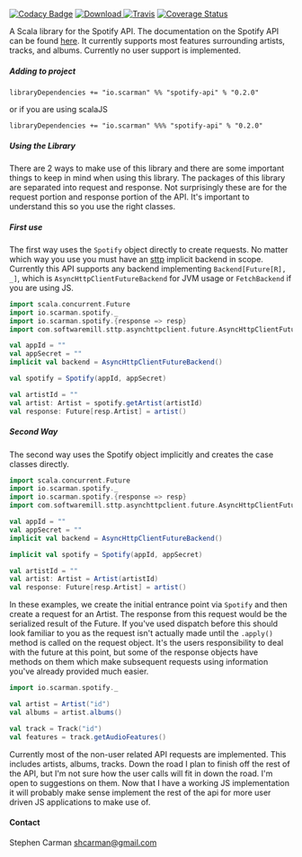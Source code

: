 [![Codacy Badge](https://api.codacy.com/project/badge/Grade/ee0545610a234b4ba53c58f497efb6f8)](https://app.codacy.com/app/shcarman/spotify?utm_source=github.com&utm_medium=referral&utm_content=hntd187/spotify&utm_campaign=Badge_Grade_Settings)
[ ![Download](https://api.bintray.com/packages/hntd187/maven/spotify-api/images/download.svg) ](https://bintray.com/hntd187/maven/spotify-api/_latestVersion)[![Travis](https://travis-ci.org/hntd187/spotify.svg?branch=master)](https://travis-ci.org/hntd187/spotify) [![Coverage Status](https://coveralls.io/repos/github/hntd187/spotify/badge.svg?branch=master)](https://coveralls.io/github/hntd187/spotify?branch=master)

A Scala library for the Spotify API. The documentation on the Spotify API can be found [here](https://developer.spotify.com/web-api). It currently
supports most features surrounding artists, tracks, and albums. Currently no user support is implemented. 

##### Adding to project
`libraryDependencies += "io.scarman" %% "spotify-api" % "0.2.0"` 

or if you are using scalaJS

`libraryDependencies += "io.scarman" %%% "spotify-api" % "0.2.0"` 


##### Using the Library
There are 2 ways to make use of this library and there are some important things to keep in mind when using this library.
The packages of this library are separated into request and response. Not surprisingly these are for the request portion
and response portion of the API. It's important to understand this so you use the right classes. 

##### First use
The first way uses the `Spotify` object directly to create requests.
No matter which way you use you must have an [sttp](https://github.com/softwaremill/sttp) implicit backend in scope. Currently this API supports any
backend implementing `Backend[Future[R], _]`, which is `AsyncHttpClientFutureBackend` for JVM usage or `FetchBackend` if you are using JS.
```scala
import scala.concurrent.Future
import io.scarman.spotify._
import io.scarman.spotify.{response => resp}
import com.softwaremill.sttp.asynchttpclient.future.AsyncHttpClientFutureBackend

val appId = ""
val appSecret = ""
implicit val backend = AsyncHttpClientFutureBackend()

val spotify = Spotify(appId, appSecret)

val artistId = ""
val artist: Artist = spotify.getArtist(artistId)
val response: Future[resp.Artist] = artist()
```

##### Second Way
The second way uses the Spotify object implicitly and creates the case classes directly.

```scala
import scala.concurrent.Future
import io.scarman.spotify._
import io.scarman.spotify.{response => resp}
import com.softwaremill.sttp.asynchttpclient.future.AsyncHttpClientFutureBackend

val appId = ""
val appSecret = ""
implicit val backend = AsyncHttpClientFutureBackend()

implicit val spotify = Spotify(appId, appSecret)

val artistId = ""
val artist: Artist = Artist(artistId)
val response: Future[resp.Artist] = artist()
```

In these examples, we create the initial entrance point via `Spotify` and then create a request for an Artist. The
response from this request would be the serialized result of the Future. If you've used dispatch before this should look
familiar to you as the request isn't actually made until the `.apply()`  method is called on the request object. It's the
users responsibility to deal with the future at this point, but some of the response objects have methods on them which
make subsequent requests using information you've already provided much easier.

```scala
import io.scarman.spotify._

val artist = Artist("id")
val albums = artist.albums()

val track = Track("id")
val features = track.getAudioFeatures()
```

Currently most of the non-user related API requests are implemented. This includes artists, albums, tracks. Down the road I plan to finish off the rest of the API, but I'm not sure how the user calls will fit in down the road. I'm open to suggestions on them.
Now that I have a working JS implementation it will probably make sense implement the rest of the api for more user driven JS applications to make use of.

#### Contact
Stephen Carman <shcarman@gmail.com>
